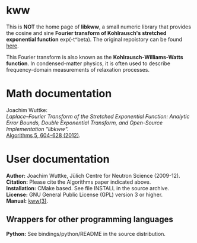 # kww

This is **NOT** the home page of **libkww**, a small numeric library that provides
the cosine and sine **Fourier transform of Kohlrausch's stretched exponential function**
exp(-t^beta). The original repoistory can be found [here](https://https://jugit.fz-juelich.de/mlz/kww/-/tree/main/).

This Fourier transform is also known as the **Kohlrausch-Williams-Watts function**.
In condensed-matter physics, it is often used to describe frequency-domain
measurements of relaxation processes.

# Math documentation

Joachim Wuttke:\
*Laplace–Fourier Transform of the Stretched Exponential Function:
Analytic Error Bounds, Double Exponential Transform, and Open-Source Implementation "libkww".*\
[Algorithms 5, 604-628 (2012)](http://dx.doi.org/10.3390/a5040604).

# User documentation

**Author:** Joachim Wuttke, Jülich Centre for Neutron Science (2009-12).\
**Citation:** Please cite the Algorithms paper indicated above.\
**Installation:** CMake based. See file INSTALL in the source archive.\
**License:** GNU General Public License (GPL) version 3 or higher.\
**Manual:** [kww(3)](http://apps.jcns.fz-juelich.de/man/kww.html).

## Wrappers for other programming languages

**Python:** See bindings/python/README in the source distribution.
